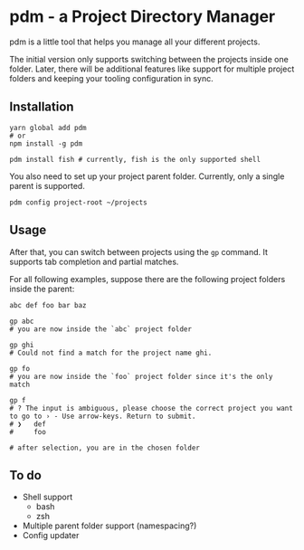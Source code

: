 # pdm - a Project Directory Manager

pdm is a little tool that helps you manage all your different projects.

The initial version only supports switching between the projects inside one folder. 
Later, there will be additional features like support for multiple project folders
and keeping your tooling configuration in sync.

## Installation

```shell
yarn global add pdm
# or
npm install -g pdm

pdm install fish # currently, fish is the only supported shell
```

You also need to set up your project parent folder. Currently, only a single parent is supported.

```shell
pdm config project-root ~/projects
```

## Usage

After that, you can switch between projects using the `gp` command. It supports tab completion and partial matches.

For all following examples, suppose there are the following project folders inside the parent:

```
abc def foo bar baz
```

```shell
gp abc
# you are now inside the `abc` project folder
```

```shell
gp ghi
# Could not find a match for the project name ghi.
```

```shell
gp fo
# you are now inside the `foo` project folder since it's the only match
```

```shell
gp f
# ? The input is ambiguous, please choose the correct project you want to go to › - Use arrow-keys. Return to submit.
# ❯   def
#     foo

# after selection, you are in the chosen folder
```

## To do

- Shell support
  - bash
  - zsh
- Multiple parent folder support (namespacing?)
- Config updater

